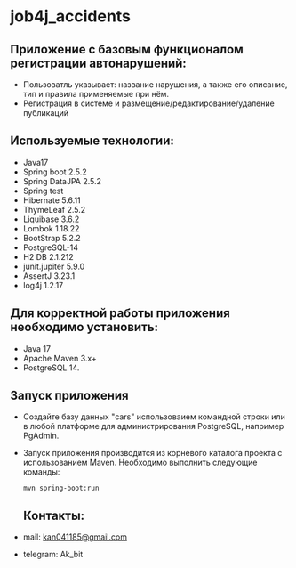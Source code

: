 # job4j_accidents

## Приложение с базовым функционалом регистрации автонарушений:
- Пользоватль указывает: название нарушения, а также его описание, тип и правила применяемые при нём.
- Регистрация в системе и размещение/редактирование/удаление публикаций

## Используемые технологии:
- Java17
- Spring boot 2.5.2
- Spring DataJPA 2.5.2
- Spring test 
- Hibernate 5.6.11
- ThymeLeaf 2.5.2
- Liquibase 3.6.2
- Lombok 1.18.22
- BootStrap 5.2.2
- PostgreSQL-14
- H2 DB 2.1.212
- junit.jupiter 5.9.0
- AssertJ 3.23.1
- log4j 1.2.17


## Для корректной работы приложения необходимо установить:
- Java 17
- Apache Maven 3.x+
- PostgreSQL 14.

## Запуск приложения
- Создайте базу данных "cars" использоваием командной строки или в любой платформе для администрирования PostgreSQL, например PgAdmin.
- Запуск приложения производится из корневого каталога проекта с использованием Maven. Необходимо выполнить следующие команды:
  ```shell
  mvn spring-boot:run
  ```
  
  ## Контакты:
- mail: kan041185@gmail.com
- telegram: Ak_bit

